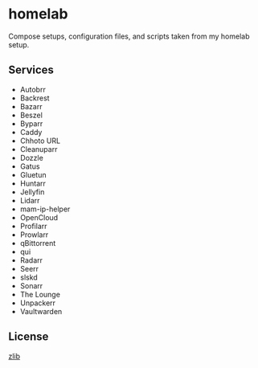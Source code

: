 # homelab

Compose setups, configuration files, and scripts taken from my homelab setup.

## Services

-   Autobrr
-   Backrest
-   Bazarr
-   Beszel
-   Byparr
-   Caddy
-   Chhoto URL
-   Cleanuparr
-   Dozzle
-   Gatus
-   Gluetun
-   Huntarr
-   Jellyfin
-   Lidarr
-   mam-ip-helper
-   OpenCloud
-   Profilarr
-   Prowlarr
-   qBittorrent
-   qui
-   Radarr
-   Seerr
-   slskd
-   Sonarr
-   The Lounge
-   Unpackerr
-   Vaultwarden

## License

[zlib](LICENSE.md)
